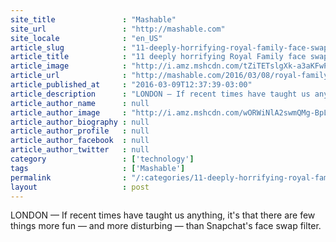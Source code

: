```yaml
---
site_title               : "Mashable"
site_url                 : "http://mashable.com"
site_locale              : "en_US"
article_slug             : "11-deeply-horrifying-royal-family-face-swaps-that-ll-keep-you-up-at-night"
article_title            : "11 deeply horrifying Royal Family face swaps that'll keep you up at night"
article_image            : "http://i.amz.mshcdn.com/tZiTETslgXk-a3aKFwPDoHdxsZY=/1200x627/2016%2F03%2F08%2F0c%2Fkateandwill.de9db.png"
article_url              : "http://mashable.com/2016/03/08/royal-family-face-swaps/"
article_published_at     : "2016-03-09T12:37:39-03:00"
article_description      : "LONDON — If recent times have taught us anything, it's that there are few things more fun — and more disturbing — than Snapchat's face swap filter."
article_author_name      : null
article_author_image     : "http://i.amz.mshcdn.com/wORWiNlA2swmQMg-BpLHGWJrzjc=/90x90/2016%2F09%2F16%2F63%2Fhttpsd2mhye01h4nj2n.cloudfront.netmediaZgkyMDE1LzA2.9c639.jpg"
article_author_biography : null
article_author_profile   : null
article_author_facebook  : null
article_author_twitter   : null
category                 : ['technology']
tags                     : ['Mashable']
permalink                : "/:categories/11-deeply-horrifying-royal-family-face-swaps-that-ll-keep-you-up-at-night/"
layout                   : post
---
```


LONDON — If recent times have taught us anything, it's that there are few things more fun — and more disturbing — than Snapchat's face swap filter.
